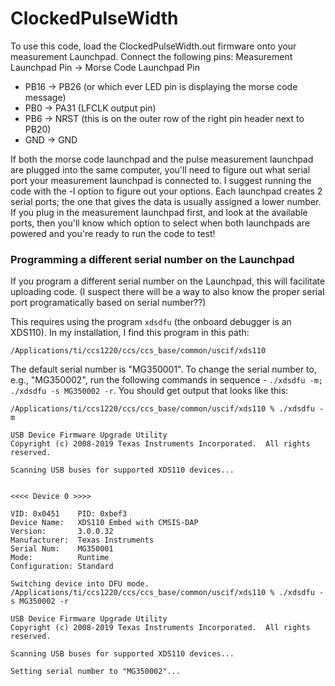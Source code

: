 # ClockedPulseWidth

To use this code, load the ClockedPulseWidth.out firmware onto your measurement Launchpad. Connect the following pins:
Measurement Launchpad Pin -> Morse Code Launchpad Pin

  - PB16  ->  PB26 (or which ever LED pin is displaying the morse code message)
  - PB0   ->  PA31 (LFCLK output pin)
  - PB6   ->  NRST (this is on the outer row of the right pin header next to PB20)
  -  GND   ->  GND

If both the morse code launchpad and the pulse measurement launchpad are plugged into the same computer, you'll need to 
figure out what serial port your measurement launchpad is connected to. I suggest running the code with the -l option to 
figure out your options. Each launchpad creates 2 serial ports; the one that gives the data is usually assigned a lower
number. If you plug in the measurement launchpad first, and look at the available ports, then you'll know which 
option to select when both launchpads are powered and you're ready to run the code to test!


### Programming a different serial number on the Launchpad
If you program a different serial number on the Launchpad, this will facilitate uploading code.
(I suspect there will be a way to also know the proper serial port programatically based on
serial number??)

This requires using the program `xdsdfu` (the onboard debugger is an XDS110). In my
installation, I find this program in this path:
```
/Applications/ti/ccs1220/ccs/ccs_base/common/uscif/xds110
```

The default serial number is "MG350001". To change the serial number to, e.g., "MG350002",
run the following commands in sequence - `./xdsdfu -m; ./xdsdfu -s MG350002 -r`. You
should get output that looks like this:

```
/Applications/ti/ccs1220/ccs/ccs_base/common/uscif/xds110 % ./xdsdfu -m            

USB Device Firmware Upgrade Utility
Copyright (c) 2008-2019 Texas Instruments Incorporated.  All rights reserved.

Scanning USB buses for supported XDS110 devices...


<<<< Device 0 >>>>

VID: 0x0451    PID: 0xbef3
Device Name:   XDS110 Embed with CMSIS-DAP
Version:       3.0.0.32
Manufacturer:  Texas Instruments
Serial Num:    MG350001
Mode:          Runtime
Configuration: Standard

Switching device into DFU mode.
/Applications/ti/ccs1220/ccs/ccs_base/common/uscif/xds110 % ./xdsdfu -s MG350002 -r

USB Device Firmware Upgrade Utility
Copyright (c) 2008-2019 Texas Instruments Incorporated.  All rights reserved.

Scanning USB buses for supported XDS110 devices...

Setting serial number to "MG350002"...

```
